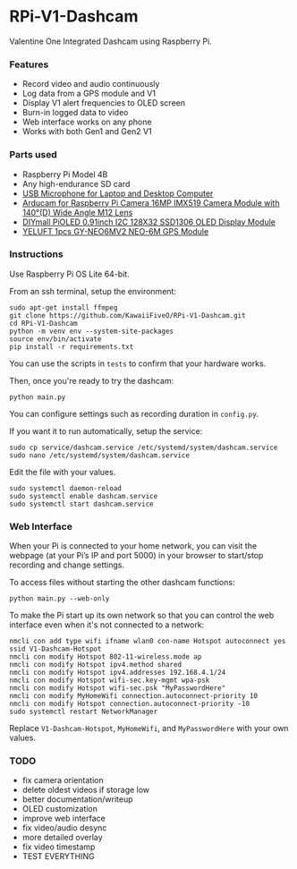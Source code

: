 # RPi-V1-Dashcam

Valentine One Integrated Dashcam using Raspberry Pi.

### Features

- Record video and audio continuously
- Log data from a GPS module and V1
- Display V1 alert frequencies to OLED screen
- Burn-in logged data to video
- Web interface works on any phone
- Works with both Gen1 and Gen2 V1

### Parts used

- Raspberry Pi Model 4B
- Any high-endurance SD card
- [USB Microphone for Laptop and Desktop Computer](https://www.amazon.com/dp/B0CNVZ27YH)
- [Arducam for Raspberry Pi Camera 16MP IMX519 Camera Module with 140°(D) Wide Angle M12 Lens](https://www.amazon.com/dp/B0C53BBMLG)
- [DIYmall PiOLED 0.91inch I2C 128X32 SSD1306 OLED Display Module](https://www.amazon.com/dp/B07V4FRSKK)
- [YELUFT 1pcs GY-NEO6MV2 NEO-6M GPS Module](https://www.amazon.com/dp/B0F2DP1189)

### Instructions

Use Raspberry Pi OS Lite 64-bit.

From an ssh terminal, setup the environment:

```
sudo apt-get install ffmpeg
git clone https://github.com/KawaiiFiveO/RPi-V1-Dashcam.git
cd RPi-V1-Dashcam
python -m venv env --system-site-packages
source env/bin/activate
pip install -r requirements.txt
```

You can use the scripts in `tests` to confirm that your hardware works.

Then, once you're ready to try the dashcam:

```
python main.py
```

You can configure settings such as recording duration in `config.py`.

If you want it to run automatically, setup the service:

```
sudo cp service/dashcam.service /etc/systemd/system/dashcam.service
sudo nano /etc/systemd/system/dashcam.service
```

Edit the file with your values.

```
sudo systemctl daemon-reload
sudo systemctl enable dashcam.service
sudo systemctl start dashcam.service
```

### Web Interface

When your Pi is connected to your home network, you can visit the webpage (at your Pi’s IP and port 5000) in your browser to start/stop recording and change settings.

To access files without starting the other dashcam functions:

```
python main.py --web-only
```

To make the Pi start up its own network so that you can control the web interface even when it's not connected to a network:

```
nmcli con add type wifi ifname wlan0 con-name Hotspot autoconnect yes ssid V1-Dashcam-Hotspot
nmcli con modify Hotspot 802-11-wireless.mode ap
nmcli con modify Hotspot ipv4.method shared
nmcli con modify Hotspot ipv4.addresses 192.168.4.1/24
nmcli con modify Hotspot wifi-sec.key-mgmt wpa-psk
nmcli con modify Hotspot wifi-sec.psk "MyPasswordHere"
nmcli con modify MyHomeWifi connection.autoconnect-priority 10
nmcli con modify Hotspot connection.autoconnect-priority -10
sudo systemctl restart NetworkManager
```

Replace `V1-Dashcam-Hotspot`, `MyHomeWifi`, and `MyPasswordHere` with your own values.

### TODO

- fix camera orientation
- delete oldest videos if storage low
- better documentation/writeup
- OLED customization
- improve web interface
- fix video/audio desync
- more detailed overlay
- fix video timestamp
- TEST EVERYTHING